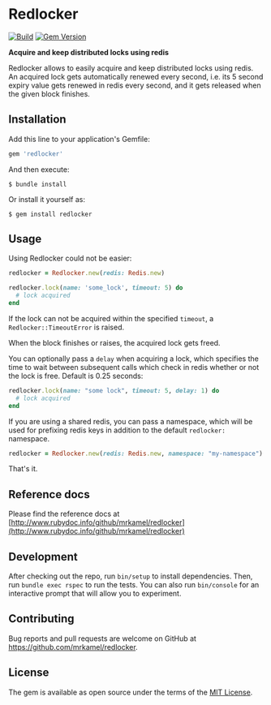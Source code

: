 # Redlocker

[![Build](https://github.com/mrkamel/redlocker/workflows/test/badge.svg)](https://github.com/mrkamel/redlocker/actions?query=workflow%3Atest+branch%3Amaster)
[![Gem Version](https://badge.fury.io/rb/redlocker.svg)](http://badge.fury.io/rb/redlocker)

**Acquire and keep distributed locks using redis**

Redlocker allows to easily acquire and keep distributed locks using redis.
An acquired lock gets automatically renewed every second, i.e. its 5 second
expiry value gets renewed in redis every second, and it gets released when
the given block finishes.

## Installation

Add this line to your application's Gemfile:

```ruby
gem 'redlocker'
```

And then execute:

    $ bundle install

Or install it yourself as:

    $ gem install redlocker

## Usage

Using Redlocker could not be easier:

```ruby
redlocker = Redlocker.new(redis: Redis.new)

redlocker.lock(name: 'some_lock', timeout: 5) do
  # lock acquired
end
```

If the lock can not be acquired within the specified `timeout`, a
`Redlocker::TimeoutError` is raised.

When the block finishes or raises, the acquired lock gets freed.
 
You can optionally pass a `delay` when acquiring a lock, which specifies the
time to wait between subsequent calls which check in redis whether or not the
lock is free. Default is 0.25 seconds:

```ruby
redlocker.lock(name: "some lock", timeout: 5, delay: 1) do
  # lock acquired
end
```

If you are using a shared redis, you can pass a namespace, which will be used for
prefixing redis keys in addition to the default `redlocker:` namespace.

```ruby
redlocker = Redlocker.new(redis: Redis.new, namespace: "my-namespace")
```

That's it.

## Reference docs

Please find the reference docs at
[http://www.rubydoc.info/github/mrkamel/redlocker](http://www.rubydoc.info/github/mrkamel/redlocker)

## Development

After checking out the repo, run `bin/setup` to install dependencies. Then, run
`bundle exec rspec` to run the tests. You can also run `bin/console` for an
interactive prompt that will allow you to experiment.

## Contributing

Bug reports and pull requests are welcome on GitHub at
https://github.com/mrkamel/redlocker.

## License

The gem is available as open source under the terms of the [MIT
License](https://opensource.org/licenses/MIT).
